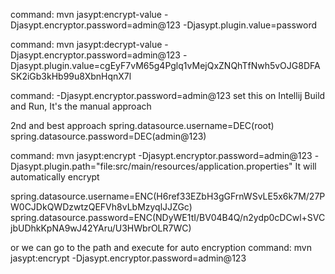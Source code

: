 command: mvn jasypt:encrypt-value -Djasypt.encryptor.password=admin@123 -Djasypt.plugin.value=password

command: mvn jasypt:decrypt-value -Djasypt.encryptor.password=admin@123 -Djasypt.plugin.value=cgEyF7vM65g4Pglq1vMejQxZNQhTfNwh5vOJG8DFASK2iGb3kHb99u8XbnHqnX7l

command: -Djasypt.encryptor.password=admin@123 
set this on Intellij Build and Run, It's the manual approach 


2nd and best approach
spring.datasource.username=DEC(root)
spring.datasource.password=DEC(admin@123)

command: mvn jasypt:encrypt -Djasypt.encryptor.password=admin@123 -Djasypt.plugin.path="file:src/main/resources/application.properties"
It will automatically encrypt 

spring.datasource.username=ENC(H6ref33EZbH3gGFrnWSvLE5x6k7M/27PW0CJDkQWDzwtzQEFVh8vLbMzyqlJJZGc)
spring.datasource.password=ENC(NDyWE1tI/BV04B4Q/n2ydp0cDCwl+SVCjbUDhkKpNA9wJ42YAru/U3HWbrOLR7WC)

or we can go to the path and execute for auto encryption 
command: mvn jasypt:encrypt -Djasypt.encryptor.password=admin@123






